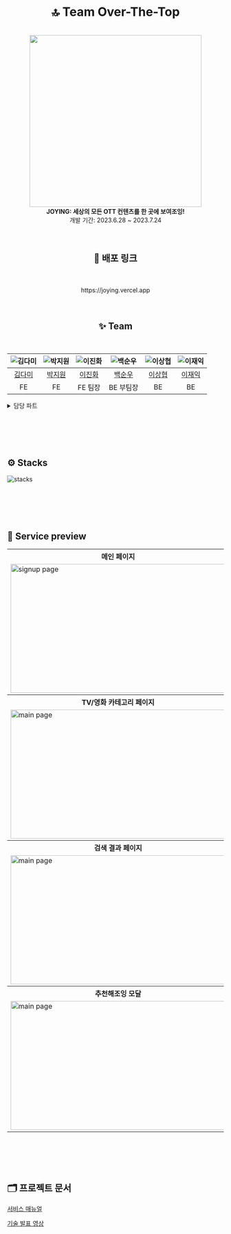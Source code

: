 <div align="center">

# 🔝 Team Over-The-Top

<br>
<img src="https://github.com/codestates-seb/seb44_main_003/assets/122351417/71882a5e-905c-40b4-b56d-d251f0898202" width='400'>
<br>
<b>JOYING: 세상의 모든 OTT 컨텐츠를 한 곳에 보여조잉!</b>
<br>
개발 기간: 2023.6.28 ~ 2023.7.24
<br>
<br>
<br>

## 🔗 배포 링크

<br>
<br>
https://joying.vercel.app
<br>
<br>
<br>

## ✨ Team

<br />

| ![김다미](https://ott-main-project.s3.ap-northeast-2.amazonaws.com/kongdami.png) | ![박지원](https://ott-main-project.s3.ap-northeast-2.amazonaws.com/bee_happy.png) | ![이진화](https://ott-main-project.s3.ap-northeast-2.amazonaws.com/kuroming.png) | ![백순우](https://ott-main-project.s3.ap-northeast-2.amazonaws.com/mukgoja.png) | ![이상협](https://ott-main-project.s3.ap-northeast-2.amazonaws.com/metamong.png) | ![이재익](https://ott-main-project.s3.ap-northeast-2.amazonaws.com/padakmon.png) |
| :------------------------------------------------------------------------------: | :-------------------------------------------------------------------------------: | :------------------------------------------------------------------------------: | :-----------------------------------------------------------------------------: | :------------------------------------------------------------------------------: | :------------------------------------------------------------------------------: |
|                       [김다미](https://github.com/oka1313)                       |                       [박지원](https://github.com/Jiwonp12)                       |                     [이진화](https://github.com/JeanneLee57)                     |                       [백순우](https://github.com/Snu97)                        |                   [이상협](https://github.com/travelerjaguar)                    |                       [이재익](https://github.com/him0814)                       |
|                                        FE                                        |                                        FE                                         |                                     FE 팀장                                      |                                    BE 부팀장                                    |                                        BE                                        |                                        BE                                        |

</div>

<details>
<summary>담당 파트</summary>
<div markdown="1">

<br>

**FE 김다미**

- 아이템 기획
- 이미지 리소스 생성 및 관리
- 색상값 변수화
- TV/영화 대분류 페이지
- 추천해조잉
- 상세 조회 맞춤 추천 컨텐츠
- 아이템카드 스켈레톤 ui
- 오픈그래프

<br>

**FE 박지원**

- ott/장르 필터링 페이지
- 검색 결과 페이지
- 상세 조회 컨텐츠 정보
- 컨텐츠 찜/좋아요
- 관리자 기능과 페이지
- 제보하기 기능
- ott/장르 필터링 버튼과 모달창
- 토스트 알림창
- 푸터

<br>

**FE 이진화**

- 헤더
- 메인 페이지
- 멤버 마이페이지
- 로그인/회원가입 페이지
- 상세 조회 후기
- 오류 페이지
- 검색어 자동완성
- 모바일 GNB
- 토큰 저장과 후속 처리
- top 버튼

<br>

**BE 백순우**

- AWS 배포
- CodePipeline 배포 자동화
- SSL 인증서 적용
- 데이터 크롤링
- 리포트 CRUD

<br>

**BE 이상협**

- 미디어 CRUD
- 리뷰 CRUD
- 추천 CRUD
- Elastic search
- Hibernate search

<br>

**BE 이재익**

- Spring Security
- JWT
- 일반 로그인 / 회원 가입
- 구글 OAuth
- 카카오 OAuth
- 네이버 OAuth
- 찜 CRUD
- 멤버 CRUD

</div>
</details>

<br><br /><br /><br />

## ⚙️ Stacks

![stacks](https://github.com/codestates-seb/seb44_main_003/assets/122351417/5277ab1e-e04b-46ec-a193-5f36c1992a21)

<br /><br /><br /><br />

## 🔎 Service preview

<html>
<table>
  <tr>
    <th>
      메인 페이지
    </th>
    <th>
      로그인/회원가입 페이지
    </th>
  </tr>
  <tr>
    <td>
      <img src="https://github.com/codestates-seb/seb44_main_003/assets/122351417/c136ca8f-bb13-4a4e-b969-47d845badad9"  alt="signup page" width = "500" height = "300">
    </td>
    <td>
      <img src= "https://github.com/codestates-seb/seb44_main_003/assets/122351417/9de48565-259c-474f-8ce3-d651a9bd424b" alt="login page" width = "500" height = "300">
    </td>
   </tr> 
  <tr>
    <th>
      TV/영화 카테고리 페이지
    </th>
    <th>
      OTT/장르 필터링 페이지
    </th>
  </tr>

  <tr>
    <td>
      <img src="https://github.com/codestates-seb/seb44_main_003/assets/122351417/cf881455-e4d2-436c-b00d-2601eb823cbb" alt="main page"  width = "500" height = "300">
    </td>
    <td>
      <img src= "https://github.com/codestates-seb/seb44_main_003/assets/122351417/c9cb443c-2394-4398-a63c-2a6b717e14bf" alt="write page"  width = "500" height = "300">
    </td>
   </tr>
   <tr>
    <th>
      검색 결과 페이지
    </th> 
    <th>
      상세 조회 페이지
    </th>
  </tr>
  <tr>
    <td>
      <img src="https://github.com/codestates-seb/seb44_main_003/assets/122351417/bc68f490-b3ad-424b-8042-efc4a60c714d" alt="main page" width = "500" height = "300">
    </td>
    <td>
      <img src="https://github.com/codestates-seb/seb44_main_003/assets/122351417/d4a3f628-c441-4e3b-ab01-78549f1713ce" alt="main page"  width = "500" height = "300">
    </td>
  </tr> 
   <tr>
    <th>
      추천해조잉 모달
    </th> 
    <th>
      마이 페이지
    </th>
  </tr>
  <tr>
    <td>
      <img src="https://github.com/codestates-seb/seb44_main_003/assets/122351417/5a435147-221a-42dc-bbb3-0956ca9679f8" alt="main page" width = "500" height = "300">
    </td>
    <td>
      <img src="https://github.com/codestates-seb/seb44_main_003/assets/122351417/58db366d-96a0-46c3-8507-221457648102" alt="main page"  width = "500" height = "300">
    </td>
  </tr> 
</table>

<br><br><br><br>

## 🗂️ 프로젝트 문서

[서비스 매뉴얼](https://file.notion.so/f/s/1cc7faa9-24f9-4859-a1a2-d5028604b76d/44%EA%B8%B0-Team-003-%ED%94%84%EB%A1%9C%EC%A0%9D%ED%8A%B8%EB%A7%A4%EB%89%B4%EC%96%BC.pdf?id=2d3c3972-add3-492c-9bc9-a766102d8d46&table=block&spaceId=82d63a72-8254-4cde-bf1e-b2597b7c099c&expirationTimestamp=1690416000000&signature=HfqlU3BUz0Rlzr2UsCT9pdWz80LLU_YMYMAiziCsHus&downloadName=44%EA%B8%B0-Team-003-%ED%94%84%EB%A1%9C%EC%A0%9D%ED%8A%B8%EB%A7%A4%EB%89%B4%EC%96%BC.pdf)

[기술 발표 영상](https://youtu.be/ZF5zHZ7pLDc)

</html>
